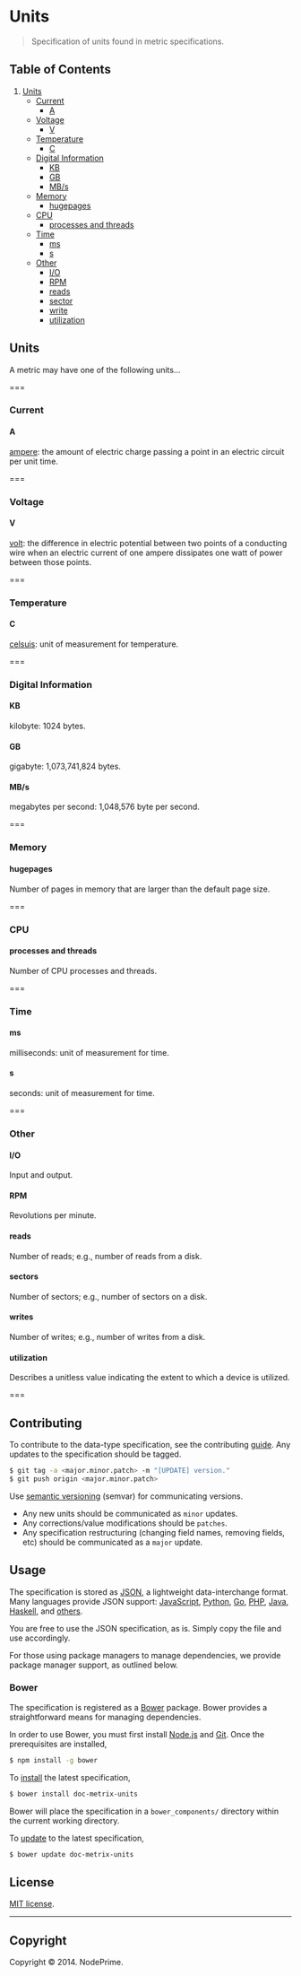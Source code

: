 Units
===

> Specification of units found in metric specifications.


## Table of Contents

1. 	[Units](#units)
	-	[Current](#current)
		* 	[A](#a)
	- 	[Voltage](#voltage)
		*	[V](#v)
	- 	[Temperature](#temperature)
		*	[C](#c)
	-	[Digital Information](#digitial-information)
		*	[KB](#kb)
		*	[GB](#gb)
		* 	[MB/s](#mb-s)
	- 	[Memory](#memory)
		*	[hugepages](#hugepages)
	- 	[CPU](#cpu)
		*	[processes and threads](#processes-and-threads)
	- 	[Time](#time)
		*	[ms](#ms)
		*	[s](#s)
	- 	[Other](#other)
		* 	[I/O](#i-o)
		*	[RPM](#rpm)
		*	[reads](#reads)
		*	[sector](#sectors)
		*	[write](#writes)
		*	[utilization](#utilization)


## Units

A metric may have one of the following units... 


===
### Current

#### A

[ampere](http://en.wikipedia.org/wiki/Ampere): the amount of electric charge passing a point in an electric circuit per unit time.


===
### Voltage

#### V

[volt](http://en.wikipedia.org/wiki/Volt): the difference in electric potential between two points of a conducting wire when an electric current of one ampere dissipates one watt of power between those points.


===
### Temperature

#### C

[celsuis](http://en.wikipedia.org/wiki/Celsius): unit of measurement for temperature.


===
### Digital Information

#### KB

kilobyte: 1024 bytes.


#### GB

gigabyte: 1,073,741,824 bytes.


#### MB/s

megabytes per second: 1,048,576 byte per second.

===
### Memory

#### hugepages

Number of pages in memory that are larger than the default page size.


===
### CPU

#### processes and threads

Number of CPU processes and threads.


===
### Time

#### ms

milliseconds: unit of measurement for time.


#### s

seconds: unit of measurement for time.


===
### Other


#### I/O

Input and output.


#### RPM

Revolutions per minute.


#### reads

Number of reads; e.g., number of reads from a disk.


#### sectors

Number of sectors; e.g., number of sectors on a disk.


#### writes

Number of writes; e.g., number of writes from a disk.


#### utilization

Describes a unitless value indicating the extent to which a device is utilized.



===
## Contributing

To contribute to the data-type specification, see the contributing [guide](https://github.com/doc-metrix/contributing). Any updates to the specification should be tagged.

``` bash
$ git tag -a <major.minor.patch> -m "[UPDATE] version."
$ git push origin <major.minor.patch>
```

Use [semantic versioning](http://semver.org/) (semvar) for communicating versions.

*	Any new units should be communicated as `minor` updates.
*	Any corrections/value modifications should be `patches`.
* 	Any specification restructuring (changing field names, removing fields, etc) should be communicated as a `major` update.



## Usage

The specification is stored as [JSON](http://json.org/), a lightweight data-interchange format. Many languages provide JSON support: [JavaScript](http://www.json.org/js.html), [Python](https://docs.python.org/2/library/json.html), [Go](http://golang.org/pkg/encoding/json/), [PHP](http://php.net/manual/en/book.json.php), [Java](http://json.org/java/), [Haskell](http://hackage.haskell.org/package/json), and [others](http://json.org/).

You are free to use the JSON specification, as is. Simply copy the file and use accordingly.

For those using package managers to manage dependencies, we provide package manager support, as outlined below.


### Bower

The specification is registered as a [Bower](http://bower.io) package. Bower provides a straightforward means for managing dependencies.

In order to use Bower, you must first install [Node.js](http://nodejs.org/) and [Git](http://git-scm.com/book/en/Getting-Started-Installing-Git). Once the prerequisites are installed,

``` bash
$ npm install -g bower
```

To [install](http://bower.io/docs/api/#install) the latest specification,

``` bash
$ bower install doc-metrix-units
```

Bower will place the specification in a `bower_components/` directory within the current working directory.

To [update](http://bower.io/docs/api/#update) to the latest specification,

``` bash
$ bower update doc-metrix-units
```


## License

[MIT license](http://opensource.org/licenses/MIT). 


---
## Copyright

Copyright &copy; 2014. NodePrime.

